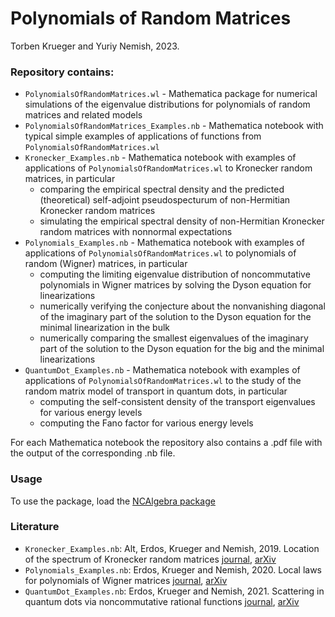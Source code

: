# Polynomials of Random Matrices

Torben Krueger and Yuriy Nemish, 2023.

### Repository contains:
- `PolynomialsOfRandomMatrices.wl` - Mathematica package for numerical simulations of the eigenvalue distributions for polynomials of random matrices and related models
- `PolynomialsOfRandomMatrices_Examples.nb` - Mathematica notebook with typical simple examples of applications of functions from `PolynomialsOfRandomMatrices.wl`
- `Kronecker_Examples.nb` - Mathematica notebook with examples of applications of `PolynomialsOfRandomMatrices.wl` to Kronecker random matrices, in particular
  - comparing the empirical spectral density and the predicted (theoretical) self-adjoint pseudospecturum of non-Hermitian Kronecker random matrices
  - simulating the empirical spectral density of non-Hermitian Kronecker random matrices with nonnormal expectations
- `Polynomials_Examples.nb` - Mathematica notebook with examples of applications of `PolynomialsOfRandomMatrices.wl` to polynomials of random (Wigner) matrices, in particular
  - computing the limiting eigenvalue distribution of noncommutative polynomials in Wigner matrices by solving the Dyson equation for linearizations
  - numerically verifying the conjecture about the nonvanishing diagonal of the imaginary part of the solution to the Dyson equation for the minimal linearization in the bulk
  - numerically comparing the smallest eigenvalues of the imaginary part of the solution to the Dyson equation for the big and the minimal linearizations
- `QuantumDot_Examples.nb` - Mathematica notebook with examples of applications of `PolynomialsOfRandomMatrices.wl` to the study of the random matrix model of transport in quantum dots, in particular
  - computing the self-consistent density of the transport eigenvalues for various energy levels
  - computing the Fano factor for various energy levels

For each Mathematica notebook the repository also contains a .pdf file with the output of the corresponding .nb file.

### Usage
To use the package, load the [NCAlgebra package](https://github.com/NCAlgebra)

### Literature
- `Kronecker_Examples.nb`: Alt, Erdos, Krueger and Nemish, 2019. Location of the spectrum of Kronecker random matrices [journal](https://doi.org/10.1214/18-aihp894), [arXiv](http://arxiv.org/abs/1706.08343)
- `Polynomials_Examples.nb`: Erdos, Krueger and Nemish, 2020. Local laws for polynomials of Wigner matrices [journal](https://doi.org/10.1016/j.jfa.2020.108507), [arXiv](http://arxiv.org/abs/1804.11340)
- `QuantumDot_Examples.nb`: Erdos, Krueger and Nemish, 2021. Scattering in quantum dots via noncommutative rational functions [journal](https://link.springer.com/article/10.1007/s00023-021-01085-6), [arXiv](https://arxiv.org/abs/1911.05112)
